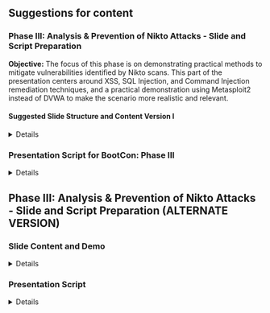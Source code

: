 ## Suggestions for content

### Phase III: Analysis & Prevention of Nikto Attacks - Slide and Script Preparation

**Objective:** The focus of this phase is on demonstrating practical methods to mitigate vulnerabilities identified by Nikto scans. This part of the presentation centers around XSS, SQL Injection, and Command Injection remediation techniques, and a practical demonstration using Metasploit2 instead of DVWA to make the scenario more realistic and relevant.

#### Suggested Slide Structure and Content Version I
<details>

**Slide 1: Introduction to Prevention Techniques**
- **Title:** Addressing Security Vulnerabilities
- **Bullets:**
  - Overview of security hardening strategies.
  - Importance of regular updates and vigilant security practices.
- **Image Description:** A shield icon representing defense, alongside visual representations of various security tools and gears.

**Slide 2: XSS Remediation Techniques**
- **Title:** Mitigating Cross-Site Scripting (XSS)
- **Bullets:**
  - Implement Content Security Policy (CSP) to restrict sources.
  - Examples of sanitizing inputs: Emails, URLs, and Strings.
  - Limit server permissions to minimize potential exploits.
- **Image Description:** Diagram showing CSP implementation blocking malicious script injections.

**Slide 3: SQL Injection Prevention**
- **Title:** Securing Against SQL Injection
- **Bullets:**
  - Validate and sanitize user inputs to prevent malicious data entry.
  - Use prepared statements and parameterized queries.
  - Implement the Principle of Least Privilege on database permissions.
- **Image Description:** Flowchart demonstrating the process of input validation and the use of prepared statements.

**Slide 4: Preventing Command Injection**
- **Title:** Hardening Against Command Injection
- **Bullets:**
  - Keep software and applications up-to-date.
  - Conduct regular security audits to detect new vulnerabilities.
  - Run web servers with minimal necessary privileges.
- **Image Description:** A visual of a server with various security layers being applied.

**Slide 5: Demonstration Setup**
- **Title:** Setting Up Our Security Demo
- **Bullets:**
  - Confirming network setup between Kali and Metasploit2.
  - Initial Nikto scan from Kali to identify vulnerabilities.
  - Walkthrough of securing headers in Metasploit2's config file.
- **Image Description:** Screenshots of network configuration and initial scan results.

**Slide 6: Live Demonstration**
- **Title:** Live Remediation and Validation
- **Bullets:**
  - Updating configurations in Metasploit2 to secure headers.
  - Installing necessary modules for header management.
  - Restarting the server and verifying changes via command line.
- **Image Description:** A split-screen showing command line operations on both Kali and Metasploit2.

**Slide 7: Verifying Improvements**
- **Title:** Verifying Security Enhancements
- **Bullets:**
  - Using `curl` to check header changes on Metasploit2 from Kali.
  - Comparing initial and post-remediation Nikto scan results side by side.
- **Image Description:** Comparative screenshots of the `curl` command and Nikto scans before and after remediation.

### Additional Checks and Suggestions for Improvement:

- **Check for Technical Accuracy:** Ensure all commands and steps are up-to-date with current software versions and best practices.
- **Align with BootCon Guidelines:** The demonstration should be clear, engaging, and informative, with technical details accessible for all attendees.
- **Suggestions for Changes:**
  - Include interactive elements or live polling during the demonstration to engage the audience.
  - Provide handouts or supplementary materials with detailed commands or configuration snippets for attendees to follow along or try later.
  - Consider a backup plan in case of technical difficulties during the live demo.

</details>


### Presentation Script for BootCon: Phase III
<details>

### Presentation Script

**Slide 1: Introduction**
"Welcome back, everyone! Today, we're moving from theory to practice by applying real-world remediations to common vulnerabilities identified by our previous Nikto scans. Remember, in cybersecurity, an ounce of prevention is worth a pound of cure!"

**Slide 2: XSS Remediation**
"Starting with XSS—by implementing Content Security Policies and input sanitization, we can shield our applications from unwanted script injections. Think of CSPs as the bouncers at the club door, only letting in the VIP scripts."

**Slide 3: SQL Injection Prevention**
"For SQL Injection, it's all about clean inputs and strict boundaries. Using parameterized queries is like having a strict guest list at a party—only expected queries get to dance with our database."

**Slide 4: Preventing Command Injection**
"And when it comes to Command Injection, keeping our software updated and minimizing privileges is like ensuring our digital doors are locked at night—no unwanted commands sneaking in!"

**Slide 5: Demonstration Setup**
"Let's put theory into practice. We'll start by confirming our network setup between Kali and Metasploit2, and then proceed with our initial Nikto scan to spot our digital weak spots."

**Slide 6: Live Demonstration**
"Now, watch closely as we fortify our server. We'll tweak Metasploit2's configuration to secure headers and ensure all our digital ducks are in a row. It’s like updating the locks after finding out your keys were copied."

**Slide 7: Verifying Improvements**
"After our updates, we'll use `curl` to check our headers and run another Nikto scan. It’s the equivalent of checking your work after fixing a leak—always a good idea to make sure things are sealed up tight!"


</details>

## Phase III: Analysis & Prevention of Nikto Attacks - Slide and Script Preparation (ALTERNATE VERSION)

### Slide Content and Demo

<details>>

### Phase III: Analysis & Prevention of Nikto Attacks - Slide Content Descriptions

**Slide 1: Introduction to Security Headers**
- **Title:** Embracing Real-World Security: Why We Need Security Headers
- **Bullets:**
  - Introduction to the shift from DVWA to a real-world scenario with Metasploit2.
  - The role of security headers in safeguarding web applications.
- **Image Description:** An illustration of a digital shield with icons representing different security headers like helmets, providing a metaphor for protection.

**Slide 2: Understanding the Risks of Misconfigured Headers**
- **Title:** The Hidden Dangers of Ignoring Security Headers
- **Bullets:**
  - Detailed explanation of risks associated with not implementing X-Frame-Options and X-Content-Type-Options.
  - Examples of clickjacking and MIME sniffing attacks.
- **Image Description:** A graphic showing a website as a fortress with open gates, illustrating how vulnerabilities allow threats to enter.

**Slide 3: Securing Headers to Mitigate Attacks**
- **Title:** Locking Down Our Digital Fortresses
- **Bullets:**
  - How setting X-Frame-Options prevents framing attacks.
  - The importance of 'nosniff' in X-Content-Type-Options to block MIME type sniffing.
- **Image Description:** Visuals of a digital lock securing a window (X-Frame-Options) and a nose with a cross through it (nosniff), symbolizing protection mechanisms.

**Slide 4: Case Study: Real-World Application**
- **Title:** Practical Application: Securing Metasploit2
- **Bullets:**
  - Recap of previous Nikto findings on Metasploit2.
  - Steps taken to secure headers and improve server security.
- **Image Description:** A flowchart showing the process from scanning with Nikto to implementing security headers, emphasizing practical steps.

**Slide 5: Demonstration of Security Improvement**
- **Title:** Live Demo: Strengthening Our Security Setup
- **Bullets:**
  - Live demonstration of updating header configurations.
  - Restarting the server and implementing changes.
- **Image Description:** Screenshots of command line actions, demonstrating the configurations and server restart process.

**Slide 6: Verifying Improvements**
- **Title:** Testing Our Security Measures
- **Bullets:**
  - Using curl to verify header changes.
  - Side-by-side comparison of Nikto scans before and after security enhancements.
- **Image Description:** Split-screen images showing command line outputs before and after the changes, highlighting the differences.

**Slide 7: Discussion on the Wider Impacts of These Vectors**
- **Title:** Beyond the Basics: Wider Impacts of Security Headers
- **Bullets:**
  - Discussion on how properly configured headers can prevent a range of attacks.
  - The broader importance of security headers in maintaining integrity and user trust.
- **Image Description:** A panoramic view of a digital cityscape with and without security measures, illustrating the overall impact of robust security practices.

These slides are designed to guide the audience through understanding the necessity of security headers, demonstrating their implementation, and verifying their effectiveness, all while connecting to the broader context of real-world cybersecurity practices.

</details>

### Presentation Script

<details>

**Updated Opening Script for BootCon: Phase III - Analysis & Prevention of Nikto Attacks**

---

**Slide 1: Introduction to Security Headers**
"Good morning, everyone! As we transition from discussing DVWA mediation strategies, today we're diving into a more realistic scenario. We're moving our focus to applying real-world security measures on Metasploit2, a setup that more closely mirrors what you might encounter in the wild. Now, you might wonder, 'How significant can a simple thing like security headers really be?' Well, consider this: heading into battle without a helmet isn’t the wisest move, right? Security headers are just like that helmet for your website, shielding you from a myriad of cyber threats that could knock you down before you even see them coming."

**Slide 2: Understanding the Risks of Misconfigured Headers**
"Let’s unpack the dangers of not using X-Frame-Options and X-Content-Type-Options. Without these, your website is like a city with open gates. Clickjacking attacks could trick your users into unknowingly interacting with your site. Imagine your user trying to play a harmless game of 'Whack-a-Mole' but ending up whacking their security instead! Similarly, MIME Sniffing vulnerabilities turn your website into a masquerade ball, where harmful scripts wear the disguise of benign files, leading to XSS attacks. It’s a party you don’t want to attend."

**Slide 3: Securing Headers to Mitigate Attacks**
"Preventing these vulnerabilities isn't just a checkbox in security protocols; it's a foundational strategy to fortify your defenses. By setting the X-Frame-Options, we stop malicious framing attempts in their tracks. Think of it as putting a lock on your digital windows. Then, with X-Content-Type-Options set to 'nosniff', we ensure that browsers aren’t tricked into executing disguised harmful scripts. It’s like telling your browser not to take candy from strangers."

**Slide 4: Case Study: Real-World Application**
"Let’s look at how these headers function in a real-world scenario by revisiting our Metasploit2 setup. Previously, we explored potential vulnerabilities with Nikto, and now, we’re applying our theoretical armor in practice. By adjusting these headers, we’ve effectively sealed off pathways that could lead to significant security breaches. It’s like upgrading from a wooden shield to a titanium one."

**Slide 5: Demonstration of Security Improvement**
"Watch closely as I demonstrate the configuration changes on Metasploit2. Notice the commands on the screen? Each one is a stroke of our cybersecurity paintbrush, creating a masterpiece of protection. And after we restart the server, it's like watching our digital fortress raise its drawbridge against attacks."

**Slide 6: Verifying Improvements**
"Now, let’s not just pat ourselves on the back yet. Validation is key. We’ll use curl to inspect our headers from Kali and run a Nikto scan to see the contrast. It’s like checking for leaks after patching a roof—you want to ensure no water gets through when the next storm hits."

**Slide 7: Discussion on the Wider Impacts of These Vectors**
"As we wrap up, remember, focusing on security headers isn't just about blocking a few attacks; it’s about setting a standard of security that resonates across all facets of your digital presence. From preventing clickjacking, which could trick your CEO into ordering a thousand pizzas, to stopping code injections that could turn your database into a disco ball of unwanted queries, these headers safeguard your information integrity and user trust."

**Conclusion:**
"In conclusion, while we've zoomed in on headers today, this is just one segment of the vast cybersecurity landscape we must navigate. By securing our headers, we not only enhance our defense against specific attacks but also strengthen our overall security posture, ensuring our applications perform as intended—safe and sound. Thank you for staying vigilant and joining me in this crucial discussion. Let’s continue to armor up and protect our digital realms!"

</details>
